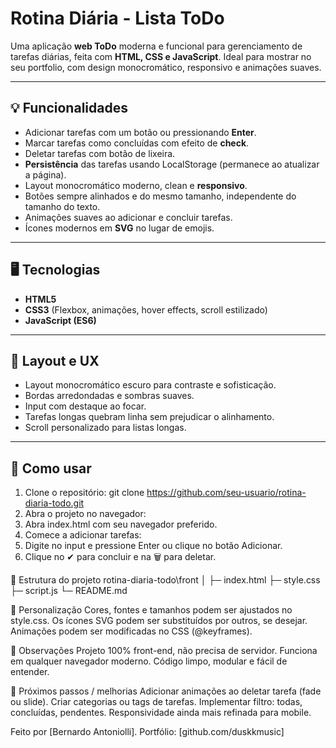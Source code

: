 # Rotina Diária - Lista ToDo

Uma aplicação **web ToDo** moderna e funcional para gerenciamento de tarefas diárias, feita com **HTML, CSS e JavaScript**. Ideal para mostrar no seu portfolio, com design monocromático, responsivo e animações suaves.

---

## 💡 Funcionalidades

- Adicionar tarefas com um botão ou pressionando **Enter**.
- Marcar tarefas como concluídas com efeito de **check**.
- Deletar tarefas com botão de lixeira.
- **Persistência** das tarefas usando LocalStorage (permanece ao atualizar a página).
- Layout monocromático moderno, clean e **responsivo**.
- Botões sempre alinhados e do mesmo tamanho, independente do tamanho do texto.
- Animações suaves ao adicionar e concluir tarefas.
- Ícones modernos em **SVG** no lugar de emojis.

---

## 🖥️ Tecnologias

- **HTML5**
- **CSS3** (Flexbox, animações, hover effects, scroll estilizado)
- **JavaScript (ES6)**

---

## 🎨 Layout e UX

- Layout monocromático escuro para contraste e sofisticação.
- Bordas arredondadas e sombras suaves.
- Input com destaque ao focar.
- Tarefas longas quebram linha sem prejudicar o alinhamento.
- Scroll personalizado para listas longas.

---

## 🚀 Como usar

1. Clone o repositório: git clone https://github.com/seu-usuario/rotina-diaria-todo.git
2. Abra o projeto no navegador:
3. Abra index.html com seu navegador preferido.
4. Comece a adicionar tarefas:
5. Digite no input e pressione Enter ou clique no botão Adicionar.
6. Clique no ✔ para concluir e na 🗑 para deletar.

📂 Estrutura do projeto
rotina-diaria-todo\front
│
├─ index.html
├─ style.css
├─ script.js
└─ README.md

🔧 Personalização
Cores, fontes e tamanhos podem ser ajustados no style.css.
Os ícones SVG podem ser substituídos por outros, se desejar.
Animações podem ser modificadas no CSS (@keyframes).

📌 Observações
Projeto 100% front-end, não precisa de servidor.
Funciona em qualquer navegador moderno.
Código limpo, modular e fácil de entender.

🎯 Próximos passos / melhorias
Adicionar animações ao deletar tarefa (fade ou slide).
Criar categorias ou tags de tarefas.
Implementar filtro: todas, concluídas, pendentes.
Responsividade ainda mais refinada para mobile.

Feito por [Bernardo Antoniolli].
Portfólio: [github.com/duskkmusic]